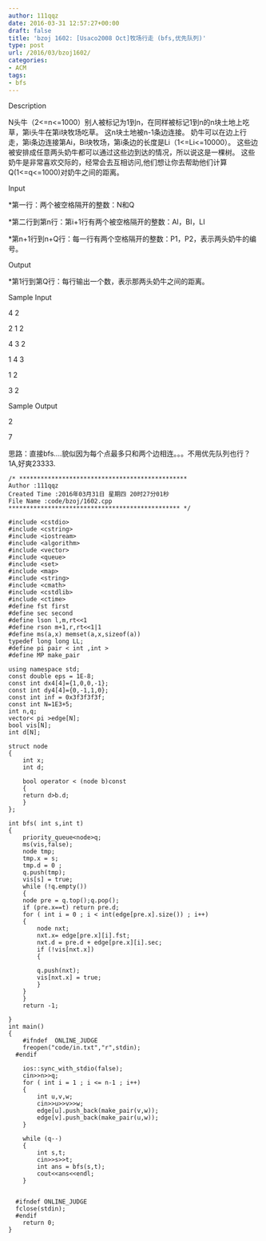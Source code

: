 ```yaml
---
author: 111qqz
date: 2016-03-31 12:57:27+00:00
draft: false
title: 'bzoj 1602: [Usaco2008 Oct]牧场行走 (bfs,优先队列)'
type: post
url: /2016/03/bzoj1602/
categories:
- ACM
tags:
- bfs
---
```


Description

N头牛（2<=n<=1000）别人被标记为1到n，在同样被标记1到n的n块土地上吃草，第i头牛在第i块牧场吃草。 这n块土地被n-1条边连接。 奶牛可以在边上行走，第i条边连接第Ai，Bi块牧场，第i条边的长度是Li（1<=Li<=10000）。 这些边被安排成任意两头奶牛都可以通过这些边到达的情况，所以说这是一棵树。 这些奶牛是非常喜欢交际的，经常会去互相访问,他们想让你去帮助他们计算Q(1<=q<=1000)对奶牛之间的距离。

Input

*第一行：两个被空格隔开的整数：N和Q

*第二行到第n行：第i+1行有两个被空格隔开的整数：AI，BI，LI

*第n+1行到n+Q行：每一行有两个空格隔开的整数：P1，P2，表示两头奶牛的编号。

Output

*第1行到第Q行：每行输出一个数，表示那两头奶牛之间的距离。

Sample Input

4 2

2 1 2

4 3 2

1 4 3

1 2

3 2

Sample Output

2

7



思路：直接bfs....貌似因为每个点最多只和两个边相连。。。不用优先队列也行？
1A,好爽23333.

    
    /* ***********************************************
    Author :111qqz
    Created Time :2016年03月31日 星期四 20时27分01秒
    File Name :code/bzoj/1602.cpp
    ************************************************ */
    
    #include <cstdio>
    #include <cstring>
    #include <iostream>
    #include <algorithm>
    #include <vector>
    #include <queue>
    #include <set>
    #include <map>
    #include <string>
    #include <cmath>
    #include <cstdlib>
    #include <ctime>
    #define fst first
    #define sec second
    #define lson l,m,rt<<1
    #define rson m+1,r,rt<<1|1
    #define ms(a,x) memset(a,x,sizeof(a))
    typedef long long LL;
    #define pi pair < int ,int >
    #define MP make_pair
    
    using namespace std;
    const double eps = 1E-8;
    const int dx4[4]={1,0,0,-1};
    const int dy4[4]={0,-1,1,0};
    const int inf = 0x3f3f3f3f;
    const int N=1E3+5;
    int n,q;
    vector< pi >edge[N];
    bool vis[N];
    int d[N];
    
    struct node
    {
        int x;
        int d;
        
        bool operator < (node b)const
        {
    	return d>b.d;
        }
    };
    
    int bfs( int s,int t)
    {
        priority_queue<node>q;
        ms(vis,false);
        node tmp;
        tmp.x = s;
        tmp.d = 0 ;
        q.push(tmp);
        vis[s] = true;
        while (!q.empty())
        {
    	node pre = q.top();q.pop();
    	if (pre.x==t) return pre.d;
    	for ( int i = 0 ; i < int(edge[pre.x].size()) ; i++)
    	{
    	    node nxt;
    	    nxt.x= edge[pre.x][i].fst;
    	    nxt.d = pre.d + edge[pre.x][i].sec;
    	    if (!vis[nxt.x])
    	    {
    
    		q.push(nxt);
    		vis[nxt.x] = true;
    	    }
    	}
        }
        return -1;
    
    }
    int main()
    {
    	#ifndef  ONLINE_JUDGE 
    	freopen("code/in.txt","r",stdin);
      #endif
    
    	ios::sync_with_stdio(false);
    	cin>>n>>q;
    	for ( int i = 1 ; i <= n-1 ; i++)
    	{
    	    int u,v,w;
    	    cin>>u>>v>>w;
    	    edge[u].push_back(make_pair(v,w));
    	    edge[v].push_back(make_pair(u,w));
    	}
    
    	while (q--)
    	{
    	    int s,t;
    	    cin>>s>>t;
    	    int ans = bfs(s,t);
    	    cout<<ans<<endl;
    	}
    
    
      #ifndef ONLINE_JUDGE  
      fclose(stdin);
      #endif
        return 0;
    }
    

